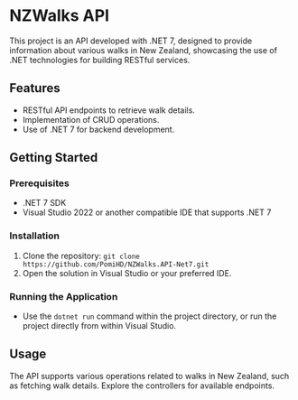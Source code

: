 # NZWalks API

This project is an API developed with .NET 7, designed to provide information about various walks in New Zealand, showcasing the use of .NET technologies for building RESTful services.

## Features

- RESTful API endpoints to retrieve walk details.
- Implementation of CRUD operations.
- Use of .NET 7 for backend development.

## Getting Started

### Prerequisites

- .NET 7 SDK
- Visual Studio 2022 or another compatible IDE that supports .NET 7

### Installation

1. Clone the repository:
```git clone https://github.com/PomiHD/NZWalks.API-Net7.git ```
2. Open the solution in Visual Studio or your preferred IDE.

### Running the Application

- Use the `dotnet run` command within the project directory, or run the project directly from within Visual Studio.

## Usage

The API supports various operations related to walks in New Zealand, such as fetching walk details. Explore the controllers for available endpoints.

